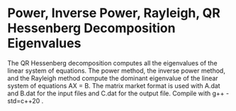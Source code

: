 # Power, Inverse Power, Rayleigh, QR Hessenberg Decomposition Eigenvalues
The QR Hessenberg decomposition computes all the eigenvalues of the linear system of equations. The power method, the inverse power method, and the Rayleigh method compute the dominant eigenvalue of the linear system of equations AX = B. The matrix market format is used with A.dat and B.dat for the input files and C.dat for the output file. Compile with g++ -std=c++20 .
